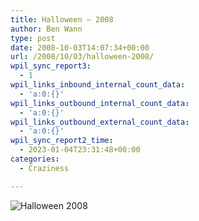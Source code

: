 ```yaml
---
title: Halloween – 2008
author: Ben Wann
type: post
date: 2008-10-03T14:07:34+00:00
url: /2008/10/03/halloween-2008/
wpil_sync_report3:
  - 1
wpil_links_inbound_internal_count_data:
  - 'a:0:{}'
wpil_links_outbound_internal_count_data:
  - 'a:0:{}'
wpil_links_outbound_external_count_data:
  - 'a:0:{}'
wpil_sync_report2_time:
  - 2023-01-04T23:31:48+00:00
categories:
  - Craziness

---
```

<img decoding="async" alt="Halloween 2008" id="image137" src="https://benwann.com/wp-content/uploads/2008/10/ga9akz7d0ifhoigoq8pncj7.jpg" />